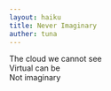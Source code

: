 ```yaml
---
layout: haiku
title: Never Imaginary
auther: tuna
---
```


The cloud we cannot see <br>
Virtual can be <br>
Not imaginary <br>